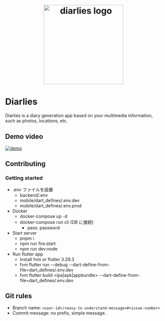 <h1 align="center">
  <br>
  <img src="https://github.com/user-attachments/assets/b6e83eff-8b74-4dcc-b740-08e653f95a3b" alt="diarlies logo" width="256">
  <br>
</h1>

# Diarlies
Diarlies is a diary generation app based on your multimedia information, such as photos, locations, etc.

## Demo video
[![demo](http://img.youtube.com/vi/pn3OrKXGx1Y/0.jpg)](https://www.youtube.com/watch?v=pn3OrKXGx1Y)

## Contributing

### Getting started
* .env ファイルを設置
  * backend/.env
  * mobile/dart_defines/.env.dev
  * mobile/dart_defines/.env.prod
* Docker
  * docker-compose up -d
  * docker-compose run cli (DB に接続)
    * pass: password
* Start server
  * pnpm i
  * npm run fire:start
  * npm run dev:node
* Run flutter app
  * Install fvm or flutter 3.29.3
  * fvm flutter run --debug --dart-define-from-file=dart_defines/.env.dev
  * fvm flutter build <ipa|apk|appbundle> --dart-define-from-file=dart_defines/.env.dev

## Git rules
* Branch name: `<user-id>/<easy-to-understand-message>#<issue-number>`
* Commit message: no prefix, simple message.
